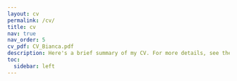 ```yaml
---
layout: cv
permalink: /cv/
title: cv
nav: true
nav_order: 5
cv_pdf: CV_Bianca.pdf
description: Here's a brief summary of my CV. For more details, see the pdf.
toc:
  sidebar: left
---
```

